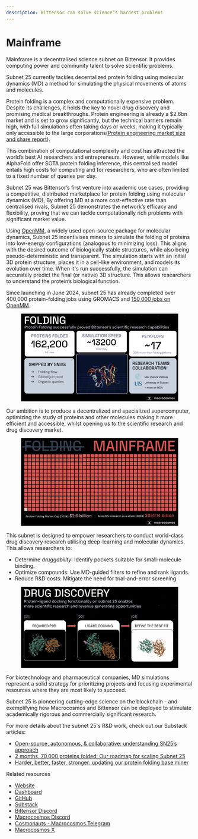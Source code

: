 ```yaml
---
description: Bittensor can solve science’s hardest problems
---
```


# Mainframe

Mainframe is a decentralised science subnet on Bittensor. It provides computing power and community talent to solve scientific problems.

Subnet 25 currently tackles decentalized protein folding using molecular dynamics (MD) a method for simulating the physical movements of atoms and molecules.&#x20;

Protein folding is a complex and computationally expensive problem. Despite its challenges, it holds the key to novel drug discovery and promising medical breakthroughs. Protein engineering is already a $2.6bn market and is set to grow significantly, but the technical barriers remain high, with full simulations often taking days or weeks, making it typically only accessible to the large corporations([Protein engineering market size and share report](https://www.grandviewresearch.com/industry-analysis/protein-engineering-market)).

This combination of computational complexity and cost has attracted the world’s best AI researchers and entrepreneurs. However, while models like AlphaFold offer SOTA protein folding inference, this centralised model entails high costs for computing and for researchers, who are often limited to a fixed number of queries per day.&#x20;

Subnet 25 was Bittensor’s first venture into academic use cases, providing a competitive, distributed marketplace for protein folding using molecular dynamics (MD), By offering MD at a more cost-effective rate than centralised rivals, Subnet 25 demonstrates the network’s efficacy and flexibility, proving that we can tackle computationally rich problems with significant market value.

Using [OpenMM](https://openmm.org/), a widely used open-source package for molecular dynamics, Subnet 25 incentivises miners to simulate the folding of proteins into low-energy configurations (analogous to minimizing loss). This aligns with the desired outcome of biologically stable structures, while also being pseudo-deterministic and transparent. The simulation starts with an initial 3D protein structure, places it in a cell-like environment, and models its evolution over time.  When it's run successfully, the simulation can accurately predict the final (or native) 3D structure. This allows researchers to understand the protein’s biological function.



Since launching in June 2024, subnet 25 has already completed over 400,000 protein-folding jobs using GROMACS and [150,000 jobs on OpenMM](https://www.macrocosmos.ai/sn25/dashboard).&#x20;

<figure><img src="../.gitbook/assets/Screenshot 2025-03-05 at 17.51.22.png" alt=""><figcaption></figcaption></figure>

Our ambition is to produce a decentralized and specialized supercomputer, optimizing the study of proteins and other molecules making it more efficient and accessible, whilst opening us to the scientific research and drug discovery market.

<figure><img src="../.gitbook/assets/Screenshot 2025-03-05 at 17.52.35.png" alt=""><figcaption></figcaption></figure>

This subnet is designed to empower researchers to conduct world-class drug discovery research utilising deep-learning and molecular dynamics. This allows researchers to:

* Determine _druggability_: Identify pockets suitable for small-molecule binding.
* Optimize compounds: Use MD-guided filters to refine and rank ligands.
* Reduce R\&D costs: Mitigate the need for trial-and-error screening.

<figure><img src="../.gitbook/assets/Screenshot 2025-03-20 at 17.05.12.png" alt=""><figcaption></figcaption></figure>

For biotechnology and pharmaceutical companies, MD simulations represent a solid strategy for prioritizing projects and focusing experimental resources where they are most likely to succeed.

Subnet 25 is pioneering cutting-edge science on the blockchain - and exemplifying how Macrocosmos and Bittensor can be deployed to stimulate academically rigorous and commercially significant research.

For more details about the subnet 25's R\&D work, check out our Substack articles:

* [Open-source, autonomous, & collaborative: understanding SN25’s approach](https://macrocosmosai.substack.com/p/open-source-autonomous-and-collaborative)
* [2 months, 70,000 proteins folded: Our roadmap for scaling Subnet 25](https://macrocosmosai.substack.com/p/2-months-70000-proteins-folded-our)
* [Harder, better, faster, stronger: updating our protein folding base miner](https://macrocosmosai.substack.com/p/harder-better-faster-stronger-updating)

Related resources

* [Website](https://www.macrocosmos.ai/sn25)
* [Dashboard](https://www.macrocosmos.ai/sn25/dashboard)
* [GitHub](https://github.com/macrocosm-os/folding)
* [Substack](https://macrocosmosai.substack.com/t/protein-folding)
* [Bittensor Discord](https://discord.com/channels/799672011265015819/1234881153832321024)
* [Macrocosmos Discord](https://discord.com/channels/1238450997848707082)
* [Cosmonauts - Macrocosmos Telegram](https://t.me/macrocosmosai)
* [Macrocosmos X](https://x.com/MacrocosmosAI)
